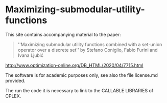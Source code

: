 # Maximizing-submodular-utility-functions

This site contains accompanying material to the paper:

> ''Maximizing submodular utility functions combined with a
set-union operator over a discrete set'' by Stefano Coniglio, Fabio Furini and Ivana Ljubić

http://www.optimization-online.org/DB_HTML/2020/04/7715.html

The software is for academic purposes only, see also the file license.md provided.

The run the code it is necessary to link to the CALLABLE LIBRARIES of CPLEX.
